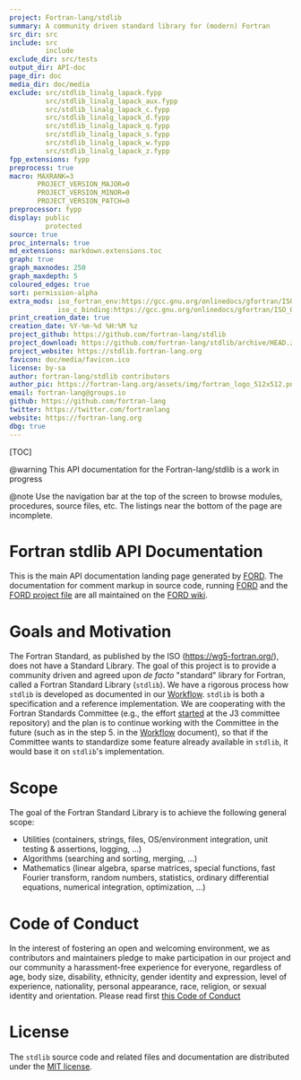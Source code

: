 ```yaml
---
project: Fortran-lang/stdlib
summary: A community driven standard library for (modern) Fortran
src_dir: src
include: src
         include
exclude_dir: src/tests
output_dir: API-doc
page_dir: doc
media_dir: doc/media
exclude: src/stdlib_linalg_lapack.fypp
         src/stdlib_linalg_lapack_aux.fypp
         src/stdlib_linalg_lapack_c.fypp
         src/stdlib_linalg_lapack_d.fypp
         src/stdlib_linalg_lapack_q.fypp
         src/stdlib_linalg_lapack_s.fypp
         src/stdlib_linalg_lapack_w.fypp
         src/stdlib_linalg_lapack_z.fypp
fpp_extensions: fypp
preprocess: true
macro: MAXRANK=3
       PROJECT_VERSION_MAJOR=0
       PROJECT_VERSION_MINOR=0
       PROJECT_VERSION_PATCH=0
preprocessor: fypp
display: public
         protected
source: true
proc_internals: true
md_extensions: markdown.extensions.toc
graph: true
graph_maxnodes: 250
graph_maxdepth: 5
coloured_edges: true
sort: permission-alpha
extra_mods: iso_fortran_env:https://gcc.gnu.org/onlinedocs/gfortran/ISO_005fFORTRAN_005fENV.html
            iso_c_binding:https://gcc.gnu.org/onlinedocs/gfortran/ISO_005fC_005fBINDING.html#ISO_005fC_005fBINDING
print_creation_date: true
creation_date: %Y-%m-%d %H:%M %z
project_github: https://github.com/fortran-lang/stdlib
project_download: https://github.com/fortran-lang/stdlib/archive/HEAD.zip
project_website: https://stdlib.fortran-lang.org
favicon: doc/media/favicon.ico
license: by-sa
author: fortran-lang/stdlib contributors
author_pic: https://fortran-lang.org/assets/img/fortran_logo_512x512.png
email: fortran-lang@groups.io
github: https://github.com/fortran-lang
twitter: https://twitter.com/fortranlang
website: https://fortran-lang.org
dbg: true
---
```


[TOC]

@warning This API documentation for the Fortran-lang/stdlib is a work in progress

@note
Use the navigation bar at the top of the screen to browse modules, procedures, source files, etc.
The listings near the bottom of the page are incomplete.

Fortran stdlib API Documentation
================================

This is the main API documentation landing page generated by [FORD].
The documentation for comment markup in source code, running [FORD] and the [FORD project file] are all maintained on the [FORD wiki].

[FORD]: https://github.com/Fortran-FOSS-Programmers/ford#readme
[FORD wiki]: https://github.com/Fortran-FOSS-Programmers/ford/wiki
[FORD project file]: https://github.com/fortran-lang/stdlib/blob/HEAD/API-doc-FORD-file.md

Goals and Motivation
====================

The Fortran Standard, as published by the ISO (https://wg5-fortran.org/), does
not have a Standard Library. The goal of this project is to provide a community
driven and agreed upon *de facto* "standard" library for Fortran, called a
Fortran Standard Library (`stdlib`). We have a rigorous process how `stdlib` is
developed as documented in our [Workflow](page/contributing/Workflow.html). `stdlib` is both a
specification and a reference implementation. We are cooperating with the
Fortran Standards Committee (e.g., the effort
[started](https://github.com/j3-fortran/fortran_proposals/issues/104) at the J3
committee repository) and the plan is to continue working with the Committee in
the future (such as in the step 5. in the [Workflow](page/contributing/Workflow.html) document), so
that if the Committee wants to standardize some feature already available in `stdlib`, it would
base it on `stdlib`'s implementation.

Scope
=====

The goal of the Fortran Standard Library is to achieve the following general scope:

* Utilities (containers, strings, files, OS/environment integration, unit
  testing & assertions, logging,  ...)
* Algorithms (searching and sorting, merging, ...)
* Mathematics (linear algebra, sparse matrices, special functions, fast Fourier
  transform, random numbers, statistics, ordinary differential equations,
  numerical integration, optimization, ...)

Code of Conduct
===============

In the interest of fostering an open and welcoming environment, we as contributors and maintainers pledge to make participation in our project and our community a harassment-free experience for everyone, regardless of age, body size, disability, ethnicity, gender identity and expression, level of experience, nationality, personal appearance, race, religion, or sexual identity and orientation. Please read first [this Code of Conduct](./page/contributing/CodeOfConduct.html)

License
=======

The `stdlib` source code and related files and documentation are distributed under the [MIT license](page/License.html).
